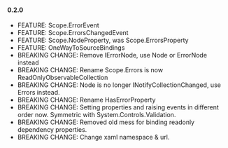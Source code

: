 #### 0.2.0
* FEATURE: Scope.ErrorEvent
* FEATURE: Scope.ErrorsChangedEvent
* FEATURE: Scope.NodeProperty, was Scope.ErrorsProperty
* FEATURE: OneWayToSourceBindings
* BREAKING CHANGE: Remove IErrorNode, use Node or ErrorNode instead
* BREAKING CHANGE: Rename Scope.Errors is now ReadOnlyObservableCollection<ValidationError>
* BREAKING CHANGE: Node is no longer INotifyCollectionChanged, use Errors instead.
* BREAKING CHANGE: Rename HasErrorProperty
* BREAKING CHANGE: Setting properties and raising events in different order now. Symmetric with System.Controls.Validation.
* BREAKING CHANGE: Removed old mess for binding readonly dependency properties.
* BREAKING CHANGE: Change xaml namespace & url.